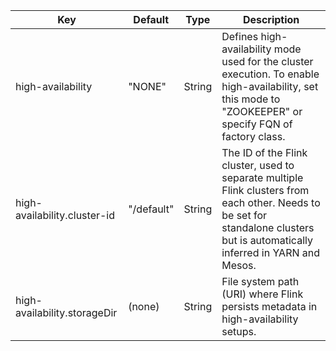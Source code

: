 | Key | Default | Type | Description |
|-----|---------|------|-------------|
| high-availability | "NONE" | String | Defines high-availability mode used for the cluster execution. To enable high-availability, set this mode to "ZOOKEEPER" or specify FQN of factory class. |
| high-availability.cluster-id | "/default" | String | The ID of the Flink cluster, used to separate multiple Flink clusters from each other. Needs to be set for standalone clusters but is automatically inferred in YARN and Mesos. |
| high-availability.storageDir | (none) | String | File system path (URI) where Flink persists metadata in high-availability setups. |
